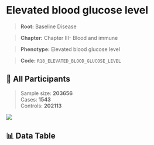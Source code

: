 # Elevated blood glucose level

> **Root:** Baseline Disease  

> **Chapter:** Chapter III- Blood and immune  

> **Phenotype:** Elevated blood glucose level  

> **Code:** `R18_ELEVATED_BLOOD_GLUCOSE_LEVEL`

## 🧪 All Participants  
> Sample size: **203656**  
> Cases: **1543**  
> Controls: **202113**
<img src="/Sensitive/Figures/ALL/Incidence/R18_ELEVATED_BLOOD_GLUCOSE_LEVEL.png"/>

## 📊 Data Table
<CsvTableMRF src="/Sensitive/Data/ALL/Incidence/COX_R18_ELEVATED_BLOOD_GLUCOSE_LEVEL.csv"/>


